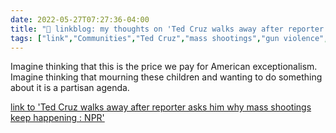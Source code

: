 ```yaml
---
date: 2022-05-27T07:27:36-04:00
title: "🔗 linkblog: my thoughts on 'Ted Cruz walks away after reporter asks him why mass shootings keep happening : NPR'"
tags: ["link","Communities","Ted Cruz","mass shootings","gun violence","Uvalde shooting","American exceptionalism"]
---
```

Imagine thinking that this is the price we pay for American exceptionalism. Imagine thinking that mourning these children and wanting to do something about it is a partisan agenda.
 

[link to 'Ted Cruz walks away after reporter asks him why mass shootings keep happening : NPR'](https://www.npr.org/2022/05/27/1101693246/ted-cruz-walks-off-reporter-uvalde-texas-school-shooting)
